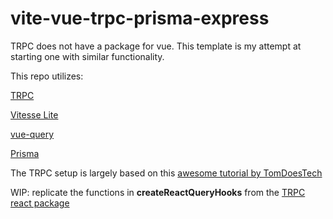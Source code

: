 # vite-vue-trpc-prisma-express

TRPC does not have a package for vue. This template is my attempt at starting one with similar functionality.


This repo utilizes:

[TRPC](https://trpc.io/)

[Vitesse Lite](https://github.com/antfu/vitesse-lite)

[vue-query](https://vue-query-next.vercel.app/#/)

[Prisma](https://www.prisma.io/)


The TRPC setup is largely based on this [awesome tutorial by TomDoesTech](https://www.youtube.com/watch?v=syEWlxVFUrY)


WIP: replicate the functions in **createReactQueryHooks** from the [TRPC react package](https://github.com/trpc/trpc/blob/main/packages/react/src/createReactQueryHooks.tsx)
